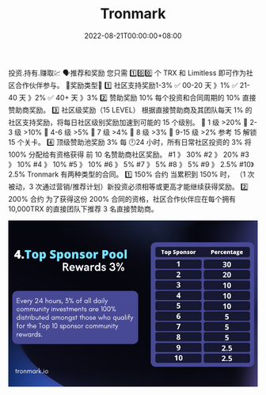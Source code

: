 ﻿---
title: "Tronmark"
description: "欢迎来到特隆马克
MARK创造历史。
全球社区发展生态系统。"
date: 2022-08-21T00:00:00+08:00
lastmod: 2022-08-21T00:00:00+08:00
draft: false
authors: ["boogArno"]
featuredImage: "tronmark.png"
tags: ["High risk","Tronmark"]
categories: ["nfts"]
nfts: ["High risk"]
blockchain: "TRON"
website: "https://tronmark.io/"
twitter: ""
discord: ""
telegram: "https://t.me/tronmarkofficial"
github: ""
youtube: "https://www.youtube.com/channel/UCr0BXnf6ck0boCL9hHbs3Wg"
twitch: ""
facebook: ""
instagram: ""
reddit: ""
medium: ""
steam: ""
gitbook: ""
googleplay: ""
appstore: ""
status: "Live"
weight: 
lightgallery: true
toc: true
pinned: false
recommend: false
recommend1: false
---
投资.持有.赚取💹
🗣️推荐和奖励
您只需 1️⃣0️⃣0️⃣ 个 TRX 和 Limitless 即可作为社区合作伙伴参与。
🔰奖励类型🔰
1️⃣ 社区支持奖励1-3%
✅ 00-20 天 》1%
✅ 21-40 天 》2%
✅ 40+ 天     》3%
2️⃣ 赞助奖励 10%
每个投资和合同周期的 10% 直接赞助商奖励。
3️⃣ 社区级奖励（15 LEVEL）
根据直接赞助商及其团队每天 1% 的社区支持奖励，将每日社区级别奖励加速到可能的 15 个级别。
👥 1 级       >20%
👥 2-3 级     >10%
👥 4-6 级     >5%
👥 7 级       >4%
👥 8 级       >3%
👥 9-15 级 >2%
参考 15 解锁 15 个关卡。
4️⃣ 顶级赞助池奖励 3%
每 🕛24 小时，所有日常社区投资的 3% 将 100% 分配给有资格获得
前 10 名赞助商社区奖励。
#1   》 30%
#2   》 20%
#3   》 10%
#4   》 10%
#5   》 10%
#6  》 5%
#7  》 5%
#8   》 5%
#9   》 2.5%
#10》2.5%
Tronmark 有两种类型的合同。
1️⃣ 150% 合约
当累积到 150% 时，
（1 次被动，3 次通过营销/推荐计划）新投资必须相等或更高才能继续获得奖励。
2️⃣ 200% 合约
为了获得这份 200% 合同的资格，社区合作伙伴应在每个拥有 10,000TRX 的直接团队下推荐 3 名直接赞助商。

![tronmark-dapp-high-risk-tron-image1_d89d1348e9821e4745cddd8706afaa77](tronmark-dapp-high-risk-tron-image1_d89d1348e9821e4745cddd8706afaa77.png)